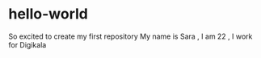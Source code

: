 # hello-world
So excited to create my first repository
My name is Sara , I am 22 , I work for Digikala
